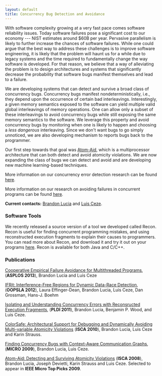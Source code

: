 ```yaml
---
layout: default
title: Concurrency Bug Detection and Avoidance
---
```

With software complexity growing at a very fast pace comes software
reliability issues. Today software failures pose a significant cost to
our economy --- NIST estimates around $60B per year. Pervasive
parallelism is likely to further increase the chances of software
failures. While one could argue that the best way to address these
challenges is to improve software engineering, it is likely that the
problem will haunt us for a while due to legacy systems and the time
required to fundamentally change the way software is developed. For that
reason, we believe that a way of alleviating the problem is to design
architectures and systems that significantly decrease the probability
that software bugs manifest themselves and lead to a failure.

We are developing systems that can detect and survive a broad class of
concurrency bugs. Concurrency bugs manifest nondeterministically, i.e.,
they depend upon the occurrence of certain bad interleavings.
Interestingly, a given memory semantics exposed to the software can
yield multiple valid global interleavings of memory operations. One can
allow only a subset of these interleavings to avoid concurrency bugs
while still exposing the same memory semantics to the software. We
leverage this property and avoid concurrency bugs by monitoring when one
is likely to happen and choosing a *less dangerous* interleaving. Since
we don't want bugs to go simply unnoticed, we are also developing
mechanism to reports bugs back to the programmer.

Our first step towards that goal was
[Atom-Aid](http://www.cs.washington.edu/homes/luisceze/publications/lucia-atomaid.pdf),
which is a multiprocessor architecture that can both detect and avoid
atomicity violations. We are now expanding the class of bugs we can
detect and avoid and are developing new machine learning-based
techniques.

More information on our concurrency error detection research can be
found [here](http://www.cs.washington.edu/homes/blucia0a/detect.html).

More information on our research on avoiding failures in concurrent
programs can be found
[here](http://www.cs.washington.edu/homes/blucia0a/avoid.html).

**Current contacts:**
[Brandon Lucia](http://abstract.cs.washington.edu/~blucia0a/index.cgi)
and [Luis Ceze](http://www.cs.washington.edu/homes/luisceze).

### Software Tools

We recently released a source version of a tool we developed called
Recon. Recon is useful for finding concurrent programming mistakes, and
using reconstructed execution fragments to explain their causes to
programmers. You can read more about Recon, and download it and try it
out on your programs
[here](http://www.cs.washington.edu/homes/blucia0a/recon.html). Recon is
available for both Java and C/C++.

### Publications

[Cooperative Empirical Failure Avoidance for Multithreaded
Programs](http://homes.cs.washington.edu/~blucia0a/pubs/aviso_preprint.pdf),
(**ASPLOS 2013**), Brandon Lucia and Luis Ceze

[IFRit: Interference-Free Regions for Dynamic Data-Race
Detection](http://homes.cs.washington.edu/~blucia0a/pubs/IFR_OOPSLA.pdf),
(**OOPSLA 2012**), Laura Effinger-Dean, Brandon Lucia, Luis Ceze, Dan
Grossman, Hans-J. Boehm

[Isolating and Understanding Concurrency Errors with Reconsructed
Execution
Fragments](http://abstract.cs.washington.edu/~blucia0a/pubs/pldi217-lucia.pdf),
(**PLDI 2011**), Brandon Lucia, Benjamin P. Wood, and Luis Ceze.

[ColorSafe: Architectural Support for Debugging and Dynamically Avoiding
Multi-variable Atomicity
Violations](http://abstract.cs.washington.edu/~blucia0a/pubs/ColorSafe.pdf)
(**ISCA 2010**), Brandon Lucia, Luis Ceze and Karin Strauss.

[Finding Concurrency Bugs with Context-Aware Communication
Graphs](http://www.cs.washington.edu/homes/luisceze/publications/micro09-lucia.pdf),
(**MICRO 2009**), Brandon Lucia, Luis Ceze.

[Atom-Aid: Detecting and Surviving Atomicity
Violations](http://www.cs.washington.edu/homes/luisceze/publications/lucia-atomaid.pdf)
(**ISCA 2008**), Brandon Lucia, Joseph Devietti, Karin Strauss and Luis
Ceze. Selected to appear in **IEEE Micro Top Picks 2009**.
